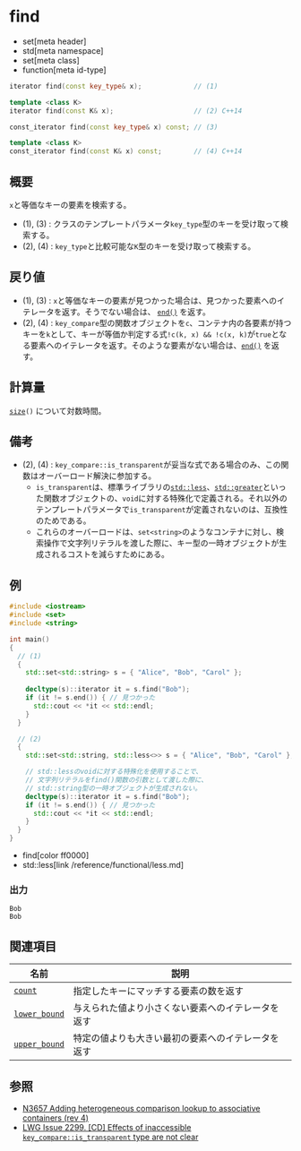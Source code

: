# find
* set[meta header]
* std[meta namespace]
* set[meta class]
* function[meta id-type]

```cpp
iterator find(const key_type& x);             // (1)

template <class K>
iterator find(const K& x);                    // (2) C++14

const_iterator find(const key_type& x) const; // (3)

template <class K>
const_iterator find(const K& x) const;        // (4) C++14
```

## 概要
`x`と等価なキーの要素を検索する。

- (1), (3) : クラスのテンプレートパラメータ`key_type`型のキーを受け取って検索する。
- (2), (4) : `key_type`と比較可能な`K`型のキーを受け取って検索する。


## 戻り値
- (1), (3) : `x`と等価なキーの要素が見つかった場合は、見つかった要素へのイテレータを返す。そうでない場合は、 [`end()`](end.md) を返す。
- (2), (4) : `key_compare`型の関数オブジェクトを`c`、コンテナ内の各要素が持つキーを`k`として、キーが等価か判定する式`!c(k, x) && !c(x, k)`が`true`となる要素へのイテレータを返す。そのような要素がない場合は、[`end()`](end.md) を返す。


## 計算量
[`size`](size.md)`()` について対数時間。


## 備考
- (2), (4) : `key_compare::is_transparent`が妥当な式である場合のみ、この関数はオーバーロード解決に参加する。
    - `is_transparent`は、標準ライブラリの[`std::less`](/reference/functional/less.md)、[`std::greater`](/reference/functional/greater.md)といった関数オブジェクトの、`void`に対する特殊化で定義される。それ以外のテンプレートパラメータで`is_transparent`が定義されないのは、互換性のためである。
    - これらのオーバーロードは、`set<string>`のようなコンテナに対し、検索操作で文字列リテラルを渡した際に、キー型の一時オブジェクトが生成されるコストを減らすためにある。


## 例
```cpp example
#include <iostream>
#include <set>
#include <string>

int main()
{
  // (1)
  {
    std::set<std::string> s = { "Alice", "Bob", "Carol" };
  
    decltype(s)::iterator it = s.find("Bob");
    if (it != s.end()) { // 見つかった
      std::cout << *it << std::endl;
    }
  }

  // (2)
  {
    std::set<std::string, std::less<>> s = { "Alice", "Bob", "Carol" };

    // std::lessのvoidに対する特殊化を使用することで、
    // 文字列リテラルをfind()関数の引数として渡した際に、
    // std::string型の一時オブジェクトが生成されない。
    decltype(s)::iterator it = s.find("Bob");
    if (it != s.end()) { // 見つかった
      std::cout << *it << std::endl;
    }
  }
}
```
* find[color ff0000]
* std::less[link /reference/functional/less.md]

### 出力
```
Bob
Bob
```

## 関連項目

| 名前                              | 説明                                               |
|-----------------------------------|----------------------------------------------------|
| [`count`](count.md)             | 指定したキーにマッチする要素の数を返す             |
| [`lower_bound`](lower_bound.md) | 与えられた値より小さくない要素へのイテレータを返す |
| [`upper_bound`](upper_bound.md) | 特定の値よりも大きい最初の要素へのイテレータを返す |


## 参照
- [N3657 Adding heterogeneous comparison lookup to associative containers (rev 4)](http://www.open-std.org/jtc1/sc22/wg21/docs/papers/2013/n3657.htm)
- [LWG Issue 2299. [CD] Effects of inaccessible `key_compare::is_transparent` type are not clear](http://www.open-std.org/jtc1/sc22/wg21/docs/lwg-defects.html#2299)
